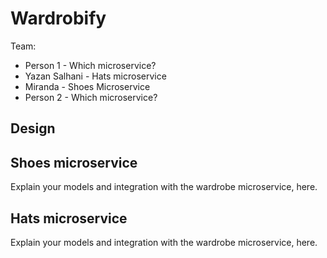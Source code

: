 # Wardrobify

Team:

* Person 1 - Which microservice?
* Yazan Salhani - Hats microservice
* Miranda - Shoes Microservice
* Person 2 - Which microservice?

## Design

## Shoes microservice

Explain your models and integration with the wardrobe
microservice, here.

## Hats microservice

Explain your models and integration with the wardrobe
microservice, here.
